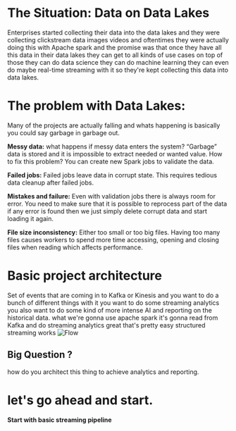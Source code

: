 
# The Situation: Data on Data Lakes

Enterprises started collecting their data into the data lakes and they were collecting clickstream data images videos and oftentimes they were actually doing this with Apache spark and the promise was that once they have all this data in their data lakes they can get to all kinds of use cases on top of those they can do data science they can do machine learning they can even do maybe real-time streaming with it so they're kept collecting this data into data lakes.

# The problem with Data Lakes:

Many of the projects are actually falling and whats happening is basically you could say garbage in garbage out.

**Messy data:** what happens if messy data enters the system? “Garbage” data is stored and it is impossible to extract needed or wanted value. How to fix this problem? You can create new Spark jobs to validate the data.

**Failed jobs:** Failed jobs leave data in corrupt state. This requires tedious data cleanup after failed jobs.

**Mistakes and failure:** Even with validation jobs there is always room for error. You need to make sure that it is possible to reprocess part of the data if any error is found then we just simply delete corrupt data and start loading it again.

**File size inconsistency:** Either too small or too big files. Having too many files causes workers to spend more time accessing, opening and closing files when reading which affects performance.

# Basic project architecture
Set of events that are coming in to Kafka or Kinesis and you want to do a bunch of different things with it you want to do some streaming analytics you also want to do some kind of more intense AI and reporting on the historical data. what we're gonna use apache spark it's gonna read from Kafka and do streaming analytics great that's pretty easy structured streaming works
![Flow](https://github.com/gurditsingh/blog/blob/gh-pages/_screenshots/datalake.jpg?raw=true)

## Big Question ?
how do you architect this thing to achieve analytics and reporting.



# let's go ahead and start.

**Start with basic streaming pipeline** 
<!--stackedit_data:
eyJoaXN0b3J5IjpbMjAwOTA4Njk0OCwtMzE5MDg2NzAwLC02OT
k4MjIwOCwtNzM5MzkwODMxLC03MDc1NzE4MzEsLTU5MjQ1NDM3
NiwxNDM4NDMwMTE3LDk0MzA4MDI3M119
-->